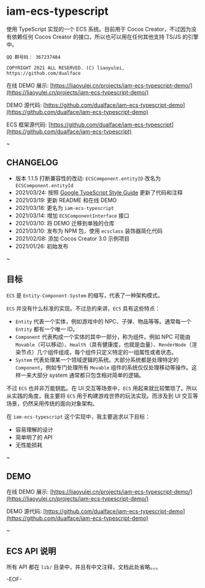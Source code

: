 # iam-ecs-typescript

使用 TypeScript 实现的一个 ECS 系统。目前用于 Cocos Creator，不过因为没有依赖任何 Cocos Creator 的接口，所以也可以用在任何其他支持 TS/JS 的引擎中。

```
QQ 群号码： 367237484
```

```
COPYRIGHT 2021 ALL RESERVED. (C) liaoyulei, https://github.com/dualface
```

在线 DEMO 展示: [https://liaoyulei.cn/projects/iam-ecs-typescript-demo/](https://liaoyulei.cn/projects/iam-ecs-typescript-demo/)

DEMO 源代码: [https://github.com/dualface/iam-ecs-typescript-demo](https://github.com/dualface/iam-ecs-typescript-demo)

ECS 框架源代码: [https://github.com/dualface/iam-ecs-typescript](https://github.com/dualface/iam-ecs-typescript)

~


## CHANGELOG

-   版本 1.1.5 打断兼容性的改动: `ECSComponent.entityID` 改名为 `ECSComponent.entityId`
-   2021/03/24: 按照 [Google TypeScript Style Guide](https://google.github.io/styleguide/tsguide.html) 更新了代码和注释
-   2021/03/19: 更新 README 和在线 DEMO
-   2021/03/18: 更名为 `iam-ecs-typescript`
-   2021/03/14: 增加 `ECSComponentInterface` 接口
-   2021/03/10: 将 DEMO 迁移到单独的仓库
-   2021/03/10: 发布为 NPM 包，使用 `ecsclass` 装饰器简化代码
-   2021/02/08: 添加 Cocos Creator 3.0 示例项目
-   2021/01/26: 初始发布

~


## 目标

`ECS` 是 `Entity-Component-System` 的缩写，代表了一种架构模式。

`ECS` 并没有什么标准的实现。不过总的来讲，`ECS` 具有这些特点：

-   `Entity` 代表一个实体，例如游戏中的 NPC、子弹、物品等等。通常每一个 `Entity` 都有一个唯一 ID。
-   `Component` 代表构成一个实体的其中一部分，称为组件。例如 NPC 可能由 `Movable`（可以移动）、`Health`（具有健康度，也就是血量）、`RenderNode`（渲染节点）几个组件组成，每个组件只定义特定的一组属性或者状态。
-   `System` 代表处理某一个领域逻辑的系统。大部分系统都是处理特定的 `Component`，例如专门处理所有 `Movable` 组件的系统仅仅处理移动等操作。这样一来大部分 system 通常都只包含相对简单的逻辑。

不过 `ECS` 也并非万能钥匙。在 UI 交互等场景中，`ECS` 用起来就比较繁琐了。所以从实践的角度，我主要将 `ECS` 用于构建游戏世界的玩法实现。而涉及到 UI 交互等场景，仍然采用传统的面向对象架构。

在 `iam-ecs-typescript` 这个实现中，我主要追求以下目标：

-   容易理解的设计
-   简单明了的 API
-   无性能损耗

~


## DEMO

在线 DEMO 展示: [https://liaoyulei.cn/projects/iam-ecs-typescript-demo/](https://liaoyulei.cn/projects/iam-ecs-typescript-demo/)

DEMO 源代码: [https://github.com/dualface/iam-ecs-typescript-demo](https://github.com/dualface/iam-ecs-typescript-demo)

~


## ECS API 说明

所有 API 都在 `lib/` 目录中，并且有中文注释，文档此处省略。。。

\-EOF\-
